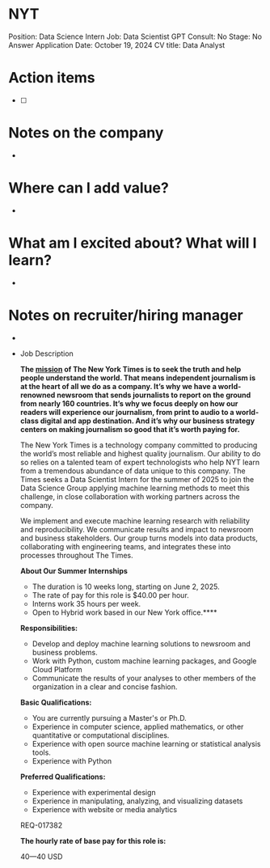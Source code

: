 # NYT

Position: Data Science Intern
Job: Data Scientist
GPT Consult: No
Stage: No Answer
Application Date: October 19, 2024
CV title: Data Analyst

# Action items

- [ ]  

# Notes on the company

- 

# Where can I add value?

- 

# What am I excited about? What will I learn?

- 

# Notes on recruiter/hiring manager

- 

- Job Description
    
    **The [mission](https://www.nytco.com/company/mission-and-values/) of The New York Times is to seek the truth and help people understand the world. That means independent journalism is at the heart of all we do as a company. It’s why we have a world-renowned newsroom that sends journalists to report on the ground from nearly 160 countries. It’s why we focus deeply on how our readers will experience our journalism, from print to audio to a world-class digital and app destination. And it’s why our business strategy centers on making journalism so good that it’s worth paying for.**
    
    The New York Times is a technology company committed to producing the world’s most reliable and highest quality journalism. Our ability to do so relies on a talented team of expert technologists who help NYT learn from a tremendous abundance of data unique to this company. The Times seeks a Data Scientist Intern for the summer of 2025 to join the Data Science Group applying machine learning methods to meet this challenge, in close collaboration with working partners across the company.
    
    We implement and execute machine learning research with reliability and reproducibility. We communicate results and impact to newsroom and business stakeholders. Our group turns models into data products, collaborating with engineering teams, and integrates these into processes throughout The Times.
    
    **About Our Summer Internships**
    
    - The duration is 10 weeks long, starting on June 2, 2025.
    - The rate of pay for this role is $40.00 per hour.
    - Interns work 35 hours per week.
    - Open to Hybrid work based in our New York office.****
    
    **Responsibilities:**
    
    - Develop and deploy machine learning solutions to newsroom and business problems.
    - Work with Python, custom machine learning packages, and Google Cloud Platform
    - Communicate the results of your analyses to other members of the organization in a clear and concise fashion.
    
    **Basic Qualifications:**
    
    - You are currently pursuing a Master's or Ph.D.
    - Experience in computer science, applied mathematics, or other quantitative or computational disciplines.
    - Experience with open source machine learning or statistical analysis tools.
    - Experience with Python
    
    **Preferred Qualifications:**
    
    - Experience with experimental design
    - Experience in manipulating, analyzing, and visualizing datasets
    - Experience with website or media analytics
    
    REQ-017382
    
    **The hourly rate of base pay for this role is:**
    
    $40—$40 USD